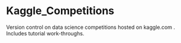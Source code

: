 # Kaggle_Competitions
Version control on data science competitions hosted on kaggle.com . Includes tutorial work-throughs.
